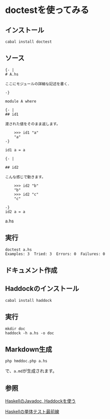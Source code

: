 # doctestを使ってみる

## インストール

```
cabal install doctest
```

## ソース

```
{- |
# A.hs

ここにモジュールの詳細な記述を書く．

-}

module A where

{- |
## id1

渡された値をそのまま返します。

	>>> id1 "a"
	"a"
-}

id1 a = a 

{- |

## id2 

こんな感じで動きます。

	>>> id2 "b"
	"b"
	>>> id2 "c"
	"c"

-}
id2 a = a
```
a.hs

## 実行

```
doctest a.hs
Examples: 3  Tried: 3  Errors: 0  Failures: 0
```

## ドキュメント作成

## Haddockのインストール

```
cabal install haddock
```

## 実行

```
mkdir doc
haddock -h a.hs -o doc
```

## Markdown生成

```
php hmddoc.php a.hs
```

で、`a.md`が生成されます。



## 参照

[HaskellのJavadoc, Haddockを使う](http://succzero.hatenablog.com/entry/2014/02/25/021357)

[Haskellの単体テスト最前線](https://github.com/kazu-yamamoto/unit-test-example/blob/master/markdown/ja/tutorial.md)
